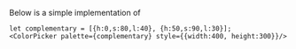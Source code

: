 Below is a simple implementation of

    let complementary = [{h:0,s:80,l:40}, {h:50,s:90,l:30}];
    <ColorPicker palette={complementary} style={{width:400, height:300}}/>
